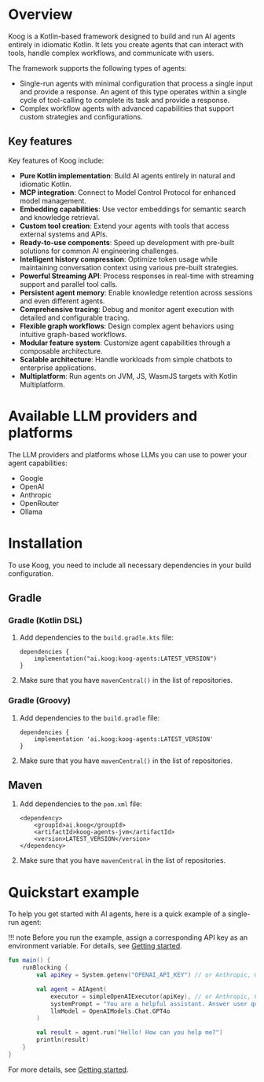 # Overview

Koog is a Kotlin-based framework designed to build and run AI agents entirely in idiomatic Kotlin.
It lets you create agents that can interact with tools, handle complex workflows, and communicate with users.

The framework supports the following types of agents:

* Single-run agents with minimal configuration that process a single input and provide a response.
  An agent of this type operates within a single cycle of tool-calling to complete its task and provide a response.
* Complex workflow agents with advanced capabilities that support custom strategies and configurations.

## Key features

Key features of Koog include:

- **Pure Kotlin implementation**: Build AI agents entirely in natural and idiomatic Kotlin.
- **MCP integration**: Connect to Model Control Protocol for enhanced model management.
- **Embedding capabilities**: Use vector embeddings for semantic search and knowledge retrieval.
- **Custom tool creation**: Extend your agents with tools that access external systems and APIs.
- **Ready-to-use components**: Speed up development with pre-built solutions for common AI engineering challenges.
- **Intelligent history compression**: Optimize token usage while maintaining conversation context using various pre-built strategies.
- **Powerful Streaming API**: Process responses in real-time with streaming support and parallel tool calls.
- **Persistent agent memory**: Enable knowledge retention across sessions and even different agents.
- **Comprehensive tracing**: Debug and monitor agent execution with detailed and configurable tracing.
- **Flexible graph workflows**: Design complex agent behaviors using intuitive graph-based workflows.
- **Modular feature system**: Customize agent capabilities through a composable architecture.
- **Scalable architecture**: Handle workloads from simple chatbots to enterprise applications.
- **Multiplatform**: Run agents on JVM, JS, WasmJS targets with Kotlin Multiplatform.

# Available LLM providers and platforms

The LLM providers and platforms whose LLMs you can use to power your agent capabilities:

- Google
- OpenAI
- Anthropic
- OpenRouter
- Ollama

# Installation

To use Koog, you need to include all necessary dependencies in your build configuration.

## Gradle

### Gradle (Kotlin DSL)

1. Add dependencies to the `build.gradle.kts` file:

    ```
    dependencies {
        implementation("ai.koog:koog-agents:LATEST_VERSION")
    }
    ```

2. Make sure that you have `mavenCentral()` in the list of repositories.

### Gradle (Groovy)

1. Add dependencies to the `build.gradle` file:

    ```
    dependencies {
        implementation 'ai.koog:koog-agents:LATEST_VERSION'
    }
    ```

2. Make sure that you have `mavenCentral()` in the list of repositories.

## Maven

1. Add dependencies to the `pom.xml` file:

    ```
    <dependency>
        <groupId>ai.koog</groupId>
        <artifactId>koog-agents-jvm</artifactId>
        <version>LATEST_VERSION</version>
    </dependency>
    ```

2. Make sure that you have `mavenCentral` in the list of repositories.


# Quickstart example

To help you get started with AI agents, here is a quick example of a single-run agent:

!!! note
    Before you run the example, assign a corresponding API key as an environment variable. For details, see [Getting started](single-run-agents.md).

<!--- INCLUDE
import ai.koog.agents.core.agent.AIAgent
import ai.koog.prompt.executor.clients.openai.OpenAIModels
import ai.koog.prompt.executor.llms.all.simpleOpenAIExecutor
import kotlinx.coroutines.runBlocking
-->
```kotlin
fun main() {
    runBlocking {
        val apiKey = System.getenv("OPENAI_API_KEY") // or Anthropic, Google, OpenRouter, etc.

        val agent = AIAgent(
            executor = simpleOpenAIExecutor(apiKey), // or Anthropic, Google, OpenRouter, etc.
            systemPrompt = "You are a helpful assistant. Answer user questions concisely.",
            llmModel = OpenAIModels.Chat.GPT4o
        )

        val result = agent.run("Hello! How can you help me?")
        println(result)
    }
}
```
<!--- KNIT example-index-01.kt -->
For more details, see [Getting started](single-run-agents.md).
